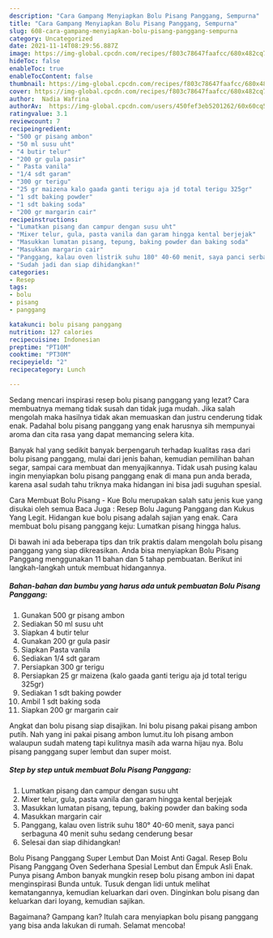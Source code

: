 ```yaml
---
description: "Cara Gampang Menyiapkan Bolu Pisang Panggang, Sempurna"
title: "Cara Gampang Menyiapkan Bolu Pisang Panggang, Sempurna"
slug: 608-cara-gampang-menyiapkan-bolu-pisang-panggang-sempurna
category: Uncategorized
date: 2021-11-14T08:29:56.887Z
image: https://img-global.cpcdn.com/recipes/f803c78647faafcc/680x482cq70/bolu-pisang-panggang-foto-resep-utama.jpg
hideToc: false
enableToc: true
enableTocContent: false
thumbnail: https://img-global.cpcdn.com/recipes/f803c78647faafcc/680x482cq70/bolu-pisang-panggang-foto-resep-utama.jpg
cover: https://img-global.cpcdn.com/recipes/f803c78647faafcc/680x482cq70/bolu-pisang-panggang-foto-resep-utama.jpg
author:  Nadia Wafrina
authorAv:  https://img-global.cpcdn.com/users/450fef3eb5201262/60x60cq50/avatar.jpg
ratingvalue: 3.1
reviewcount: 7
recipeingredient:
- "500 gr pisang ambon"
- "50 ml susu uht"
- "4 butir telur"
- "200 gr gula pasir"
- " Pasta vanila"
- "1/4 sdt garam"
- "300 gr terigu"
- "25 gr maizena kalo gaada ganti terigu aja jd total terigu 325gr"
- "1 sdt baking powder"
- "1 sdt baking soda"
- "200 gr margarin cair"
recipeinstructions:
- "Lumatkan pisang dan campur dengan susu uht"
- "Mixer telur, gula, pasta vanila dan garam hingga kental berjejak"
- "Masukkan lumatan pisang, tepung, baking powder dan baking soda"
- "Masukkan margarin cair"
- "Panggang, kalau oven listrik suhu 180° 40-60 menit, saya panci serbaguna 40 menit suhu sedang cenderung besar"
- "Sudah jadi dan siap dihidangkan!"
categories:
- Resep
tags:
- bolu
- pisang
- panggang

katakunci: bolu pisang panggang 
nutrition: 127 calories
recipecuisine: Indonesian
preptime: "PT10M"
cooktime: "PT30M"
recipeyield: "2"
recipecategory: Lunch

---
```



Sedang mencari inspirasi resep bolu pisang panggang yang lezat? Cara membuatnya memang tidak susah dan tidak juga mudah. Jika salah mengolah maka hasilnya tidak akan memuaskan dan justru cenderung tidak enak. Padahal bolu pisang panggang yang enak harusnya sih mempunyai aroma dan cita rasa yang dapat memancing selera kita.


Banyak hal yang sedikit banyak berpengaruh terhadap kualitas rasa dari bolu pisang panggang, mulai dari jenis bahan, kemudian pemilihan bahan segar, sampai cara membuat dan menyajikannya. Tidak usah pusing kalau ingin menyiapkan bolu pisang panggang enak di mana pun anda berada, karena asal sudah tahu triknya maka hidangan ini bisa jadi suguhan spesial.

Cara Membuat Bolu Pisang - Kue Bolu merupakan salah satu jenis kue yang disukai oleh semua Baca Juga : Resep Bolu Jagung Panggang dan Kukus Yang Legit. Hidangan kue bolu pisang adalah sajian yang enak. Cara membuat bolu pisang panggang keju: Lumatkan pisang hingga halus.


Di bawah ini ada beberapa tips dan trik praktis dalam mengolah bolu pisang panggang yang siap dikreasikan. Anda bisa menyiapkan Bolu Pisang Panggang menggunakan 11 bahan dan 5 tahap pembuatan. Berikut ini langkah-langkah untuk membuat hidangannya.

<!--inarticleads1-->

##### Bahan-bahan dan bumbu yang harus ada untuk pembuatan Bolu Pisang Panggang:

1. Gunakan 500 gr pisang ambon
1. Sediakan 50 ml susu uht
1. Siapkan 4 butir telur
1. Gunakan 200 gr gula pasir
1. Siapkan  Pasta vanila
1. Sediakan 1/4 sdt garam
1. Persiapkan 300 gr terigu
1. Persiapkan 25 gr maizena (kalo gaada ganti terigu aja jd total terigu 325gr)
1. Sediakan 1 sdt baking powder
1. Ambil 1 sdt baking soda
1. Siapkan 200 gr margarin cair


Angkat dan bolu pisang siap disajikan. Ini bolu pisang pakai pisang ambon putih. Nah yang ini pakai pisang ambon lumut.itu loh pisang ambon walaupun sudah mateng tapi kulitnya masih ada warna hijau nya. Bolu pisang panggang super lembut dan super moist. 

<!--inarticleads2-->

##### Step by step untuk membuat Bolu Pisang Panggang:

1. Lumatkan pisang dan campur dengan susu uht
1. Mixer telur, gula, pasta vanila dan garam hingga kental berjejak
1. Masukkan lumatan pisang, tepung, baking powder dan baking soda
1. Masukkan margarin cair
1. Panggang, kalau oven listrik suhu 180° 40-60 menit, saya panci serbaguna 40 menit suhu sedang cenderung besar
1. Selesai dan siap dihidangkan!

Bolu Pisang Panggang Super Lembut Dan Moist Anti Gagal. Resep Bolu Pisang Panggang Oven Sederhana Spesial Lembut dan Empuk Asli Enak. Punya pisang Ambon banyak mungkin resep bolu pisang ambon ini dapat menginspirasi Bunda untuk. Tusuk dengan lidi untuk melihat kematangannya, kemudian keluarkan dari oven. Dinginkan bolu pisang dan keluarkan dari loyang, kemudian sajikan. 

Bagaimana? Gampang kan? Itulah cara menyiapkan bolu pisang panggang yang bisa anda lakukan di rumah. Selamat mencoba!
